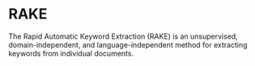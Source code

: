 # RAKE

The Rapid Automatic Keyword Extraction (RAKE) is an unsupervised, domain-independent, and language-independent method for extracting keywords from individual documents.
